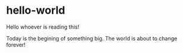 # hello-world

Hello whoever is reading this!

Today is the begining of something big. The world is about to change forever!
